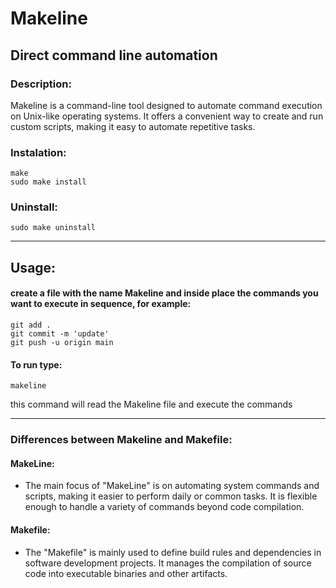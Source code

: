 # Makeline

## Direct command line automation

### Description:

Makeline is a command-line tool designed to automate command execution on Unix-like operating systems. It offers a convenient way to create and run custom scripts, making it easy to automate repetitive tasks.

### Instalation:

    make
    sudo make install

### Uninstall:

    sudo make uninstall
----------

## Usage:

#### create a file with the name Makeline and inside place the commands you want to execute in sequence, for example:

    git add .
    git commit -m 'update'
    git push -u origin main
    
#### To run type:

    makeline
    
this command will read the Makeline file and execute the commands

----------


### Differences between Makeline and Makefile:

#### MakeLine:

- The main focus of "MakeLine" is on automating system commands and scripts, making it easier to perform daily or common tasks. It is flexible enough to handle a variety of commands beyond code compilation.

#### Makefile:

- The "Makefile" is mainly used to define build rules and dependencies in software development projects. It manages the compilation of source code into executable binaries and other artifacts.


